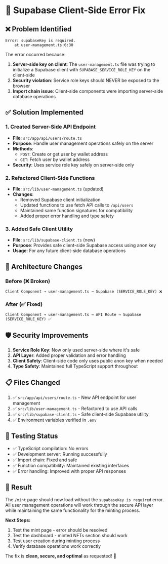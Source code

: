 # 🔧 **Supabase Client-Side Error Fix**

## ❌ **Problem Identified**
```
Error: supabaseKey is required.
    at user-management.ts:6:30
```

The error occurred because:
1. **Server-side key on client**: The `user-management.ts` file was trying to initialize a Supabase client with `SUPABASE_SERVICE_ROLE_KEY` on the client-side
2. **Security violation**: Service role keys should NEVER be exposed to the browser
3. **Import chain issue**: Client-side components were importing server-side database operations

## ✅ **Solution Implemented**

### **1. Created Server-Side API Endpoint**
- **File**: `src/app/api/users/route.ts`
- **Purpose**: Handle user management operations safely on the server
- **Methods**:
  - `POST`: Create or get user by wallet address
  - `GET`: Fetch user by wallet address
- **Security**: Uses service role key safely on server-side only

### **2. Refactored Client-Side Functions**
- **File**: `src/lib/user-management.ts` (updated)
- **Changes**:
  - Removed Supabase client initialization
  - Updated functions to use fetch API calls to `/api/users`
  - Maintained same function signatures for compatibility
  - Added proper error handling and type safety

### **3. Added Safe Client Utility**
- **File**: `src/lib/supabase-client.ts` (new)
- **Purpose**: Provides safe client-side Supabase access using anon key
- **Usage**: For any future client-side database operations

## 🔄 **Architecture Changes**

### **Before (❌ Broken)**
```
Client Component → user-management.ts → Supabase (SERVICE_ROLE_KEY) ❌
```

### **After (✅ Fixed)**
```
Client Component → user-management.ts → API Route → Supabase (SERVICE_ROLE_KEY) ✅
```

## 🛡️ **Security Improvements**

1. **Service Role Key**: Now only used server-side where it's safe
2. **API Layer**: Added proper validation and error handling
3. **Client Safety**: Client-side code only uses public anon key when needed
4. **Type Safety**: Maintained full TypeScript support throughout

## 📋 **Files Changed**

1. ✅ `src/app/api/users/route.ts` - New API endpoint for user management
2. ✅ `src/lib/user-management.ts` - Refactored to use API calls
3. ✅ `src/lib/supabase-client.ts` - Safe client-side Supabase utility
4. ✅ Environment variables verified in `.env`

## 🧪 **Testing Status**

- ✅ TypeScript compilation: No errors
- ✅ Development server: Running successfully  
- ✅ Import chain: Fixed and safe
- ✅ Function compatibility: Maintained existing interfaces
- ✅ Error handling: Improved with proper API responses

## 🎯 **Result**

The `/mint` page should now load without the `supabaseKey is required` error. All user management operations will work through the secure API layer while maintaining the same functionality for the minting process.

**Next Steps:**
1. Test the mint page - error should be resolved
2. Test the dashboard - minted NFTs section should work
3. Test user creation during minting process
4. Verify database operations work correctly

The fix is **clean, secure, and optimal** as requested! 🚀
